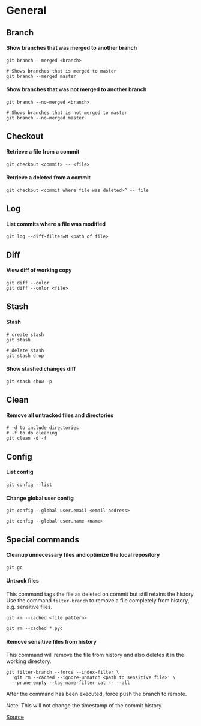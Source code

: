 # General

## Branch

#### Show branches that was merged to another branch

    git branch --merged <branch>

    # Shows branches that is merged to master
    git branch --merged master

#### Show branches that was not merged to another branch

    git branch --no-merged <branch>

    # Shows branches that is not merged to master
    git branch --no-merged master

## Checkout

#### Retrieve a file from a commit

    git checkout <commit> -- <file>

#### Retrieve a deleted from a commit

    git checkout <commit where file was deleted>^ -- file

## Log

#### List commits where a file was modified

    git log --diff-filter=M <path of file>

## Diff

#### View diff of working copy

    git diff --color
    git diff --color <file>

## Stash

#### Stash

    # create stash
    git stash

    # delete stash
    git stash drop

#### Show stashed changes diff

    git stash show -p

## Clean

#### Remove all untracked files and directories

    # -d to include directories
    # -f to do cleaning
    git clean -d -f

## Config

#### List config

    git config --list

#### Change global user config

    git config --global user.email <email address>

    git config --global user.name <name>

## Special commands

#### Cleanup unnecessary files and optimize the local repository

    git gc

#### Untrack files

This command tags the file as deleted on commit but still retains the history. Use the command `filter-branch` to remove a file completely from history, e.g. sensitive files.

    git rm --cached <file pattern>

    git rm --cached *.pyc

#### Remove sensitive files from history

This command will remove the file from history and also deletes it in the working directory.

    git filter-branch --force --index-filter \
      'git rm --cached --ignore-unmatch <path to sensitive file>' \
      --prune-empty --tag-name-filter cat -- --all

After the command has been executed, force push the branch to remote.

Note: This will not change the timestamp of the commit history.

[Source](https://help.github.com/articles/removing-sensitive-data-from-a-repository/#using-filter-branch)